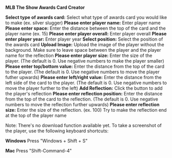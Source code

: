 **MLB The Show Awards Card Creator**  

**Select type of awards card:**  Select what type of awards card you would like to make (ex. silver slugger)
**Please enter player name:**  Enter player name
**Please enter space:**  Enter the distance between the top of the card and the player name (ex. 15)
**Please enter player overall:**  Enter player overall
**Please enter player year:**  Enter player year
**Select position:**  Select the position of the awards card
**Upload Image:**  Upload the image of the player without the background. Make sure to leave space between the player and the player name for the reflection
**Please enter player size:**  Enter the size of the player. (The default is 0. Use negative numbers to make the player smaller)
**Please enter top/bottom value:**  Enter the distance from the top of the card to the player. (The default is 0. Use negative numbers to move the player futher upwards)
**Please enter left/right value:**  Enter the distance from the left side of the card to the player. (The default is 0. Use negative numbers to move the player further to the left)
**Add Reflection:**  Click the button to add the player's reflection
**Please enter reflection position:**  Enter the distance from the top of the card to the reflection. (The default is 0. Use negative numbers to move the reflection further upwards)
**Please enter reflection size:**  Enter the size of the reflection. (ex. 100) Try to make the reflection end at the top of the player name

Note: There's no download function available yet. To take a screenshot of the player, use the following keyboard shortcuts:

**Windows**
Press "Windows + Shift + S"

**Mac**
Press "Shift-Command-4"
